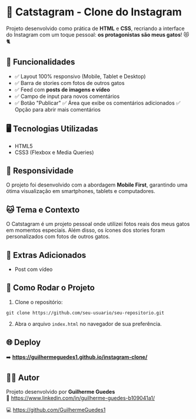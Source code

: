 
# 🐾 Catstagram - Clone do Instagram

Projeto desenvolvido como prática de **HTML** e **CSS**, recriando a interface do Instagram com um toque pessoal: **os protagonistas são meus gatos**! 😻🐈

## 🚀 Funcionalidades
- ✅ Layout 100% responsivo (Mobile, Tablet e Desktop)
- ✅ Barra de stories com fotos de outros gatos
- ✅ Feed com **posts de imagens e vídeo**
- ✅ Campo de input para novos comentários
- ✅ Botão "Publicar"
  ✅ Área que exibe os comentários adicionados
  ✅ Opção para abrir mais comentários

## 🖥️ Tecnologias Utilizadas
- HTML5
- CSS3 (Flexbox e Media Queries)

## 📱 Responsividade
O projeto foi desenvolvido com a abordagem **Mobile First**, garantindo uma ótima visualização em smartphones, tablets e computadores.

## 🐱 Tema e Contexto
O Catstagram é um projeto pessoal onde utilizei fotos reais dos meus gatos em momentos especiais. Além disso, os ícones dos stories foram personalizados com fotos de outros gatos.

## 🎥 Extras Adicionados
- Post com vídeo

## 📂 Como Rodar o Projeto
1. Clone o repositório:
```
git clone https://github.com/seu-usuario/seu-repositorio.git
```
2. Abra o arquivo `index.html` no navegador de sua preferência.

## 🌐 Deploy

➡️ **https://guilhermeguedes1.github.io/instagram-clone/**


## 👨‍💻 Autor
Projeto desenvolvido por **Guilherme Guedes**  
💼 https://www.linkedin.com/in/guilherme-guedes-b109041a1/ 

💻 https://github.com/GuilhermeGuedes1
